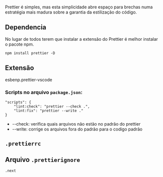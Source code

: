 Prettier é simples, mas esta simplicidade abre espaço para brechas numa estratégia mais madura sobre a garantia da estilização do código.

## Dependencia
No lugar de todos terem que instalar a extensão do Prettier é melhor instalar o pacote npm.

`npm install prettier -D`

## Extensão
esbenp.prettier-vscode

### Scripts no arquivo `package.json`:
```  
"scripts": {
    "lint:check": "prettier --check .",
    "lint:fix": "prettier --write ."
}
```

- --check: verifica quais arquivos não estão no padrão do prettier
- --write: corrige os arquivos fora do padrão para o codigo padrão


## `.prettierrc`

## Arquivo `.prettierignore`
```
.next

```